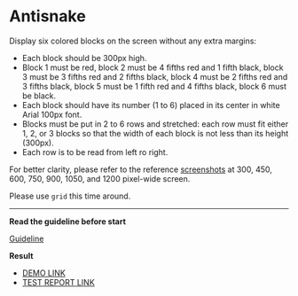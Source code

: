 # Antisnake

Display six colored blocks on the screen without any extra margins:

- Each block should be 300px high.
- Block 1 must be red, block 2 must be 4 fifths red and 1 fifth black, block 3 must be 3 fifths red and 2 fifths black, block 4 must be 2 fifths red and 3 fifths black, block 5 must be 1 fifth red and 4 fifths black, block 6 must be black.
- Each block should have its number (1 to 6) placed in its center in white Arial 100px font.
- Blocks must be put in 2 to 6 rows and stretched: each row must fit either 1, 2, or 3 blocks so that the width of each block is not less than its height (300px).
- Each row is to be read from left ro right.

For better clarity, please refer to the reference [screenshots](reference) at 300, 450, 600, 750, 900, 1050, and 1200 pixel-wide screen.

Please use `grid` this time around.

---
**Read the guideline before start**

[Guideline](https://github.com/mate-academy/layout_task-guideline/blob/master/README.md)

**Result**

- [DEMO LINK](https://dariyaz.github.io/layout_antisnake/)
- [TEST REPORT LINK](https://dariyaz.github.io/layout_antisnake/report/html_report/)
